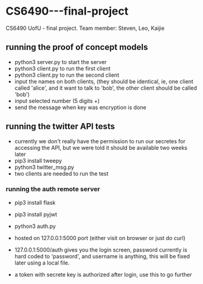 # CS6490---final-project
CS6490 UofU - final project. Team member: Steven, Leo, Kaijie

## running the proof of concept models 
- python3 server.py to start the server
- python3 client.py to run the first client
- python3 client.py to run the second client
- input the names on both clients, (they should be identical, ie, one client called 'alice', and it want to talk to 'bob', the other client should be called 'bob')
- input selected number (5 digits +)
- send the message when key was encryption is done

## running the twitter API tests
- currently we don't really have the permission to run our secretes for accessing the API, but we were
  told it should be available two weeks later
- pip3 install tweepy 
- python3 twitter_msg.py 
- two clients are needed to run the test

### running the auth remote server
- pip3 install flask
- pip3 install pyjwt
- python3 auth.py 
- hosted on 127.0.0.1:5000 port (either visit on browser or just do curl)

- 127.0.0.1:5000/auth gives you the login screen, password currently is hard coded to 'password', and username is anything, 
  this will be fixed later using a local file.
- a token with secrete key is authorized after login, use this to go further

